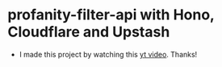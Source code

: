 # profanity-filter-api with Hono, Cloudflare and Upstash

- I made this project by watching this [yt video](https://www.youtube.com/watch?v=nLzaCmgxPwM). Thanks!
